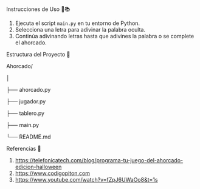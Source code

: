 

Instrucciones de Uso 📖📚

1. Ejecuta el script `main.py` en tu entorno de Python.
2. Selecciona una letra para adivinar la palabra oculta.
3. Continúa adivinando letras hasta que adivines la palabra o se complete el ahorcado.

Estructura del Proyecto 📁

Ahorcado/

│

├── ahorcado.py

├── jugador.py

├── tablero.py

├── main.py

└── README.md


Referencias 📖


1. https://telefonicatech.com/blog/programa-tu-juego-del-ahorcado-edicion-halloween
2. https://www.codigopiton.com
3. https://www.youtube.com/watch?v=fZpJ6UWaOo8&t=1s